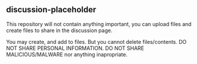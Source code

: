 ## discussion-placeholder
This repository will not contain anything important, you can upload files and create files to share in the discussion page.

You may create, and add to files. But you cannot delete files/contents.
DO NOT SHARE PERSONAL INFORMATION.
DO NOT SHARE MALICIOUS/MALWARE nor anything inapropriate.
 

